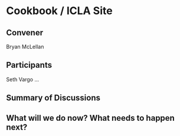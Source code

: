 Cookbook / ICLA Site
=============

## Convener
Bryan McLellan

## Participants
Seth Vargo
...

## Summary of Discussions

## What will we do now?  What needs to happen next?


